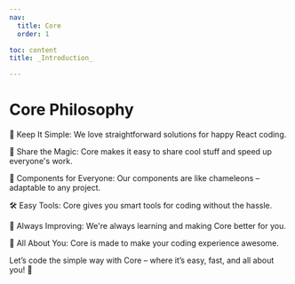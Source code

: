 ```yaml
---
nav:
  title: Core
  order: 1

toc: content
title: _Introduction_

---
```



# Core Philosophy

🌟 Keep It Simple: We love straightforward solutions for happy React coding.

🚀 Share the Magic: Core makes it easy to share cool stuff and speed up everyone's work.

🌈 Components for Everyone: Our components are like chameleons – adaptable to any project.

🛠️ Easy Tools: Core gives you smart tools for coding without the hassle.

🔄 Always Improving: We're always learning and making Core better for you.

🤝 All About You: Core is made to make your coding experience awesome.

Let’s code the simple way with Core – where it’s easy, fast, and all about you! 🚀
